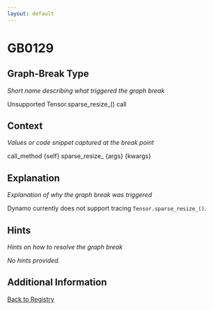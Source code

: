 ```yaml
---
layout: default
---
```

# GB0129

## Graph-Break Type
*Short name describing what triggered the graph break*

Unsupported Tensor.sparse_resize_() call

## Context
*Values or code snippet captured at the break point*

call_method {self} sparse_resize_ {args} {kwargs}

## Explanation
*Explanation of why the graph break was triggered*

Dynamo currently does not support tracing `Tensor.sparse_resize_()`.

## Hints
*Hints on how to resolve the graph break*

*No hints provided.*


## Additional Information

<!-- ADDITIONAL INFORMATION START - Add custom information below this line -->

<!-- ADDITIONAL INFORMATION END -->

[Back to Registry](../index.html)
